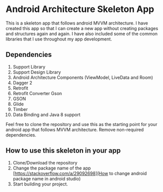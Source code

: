 # Android Architecture Skeleton App

This is a skeleton app that follows android MVVM architecture. I have created this app so that I can create a new app without creating packages and structures again and again. I have also included some of the common libraries that I use throughout my app development.

## Dependencies
1. Support Library
2. Support Design Library
3. Android Architecture Components (ViewModel, LiveData and Room)
4. Dagger 2
5. Retrofit
6. Retrofit Converter Gson
7. GSON
8. Glide
9. Timber
10. Data Binding and Java 8 support


Feel free to clone the repository and use this as the starting point for your android app that follows MVVM architecture. Remove non-required dependencies.


## How to use this skeleton in your app

1. Clone/Download the repository
2. Change the package name of the app [https://stackoverflow.com/a/29092698](How to change android package name in android studio)
3. Start building your project.